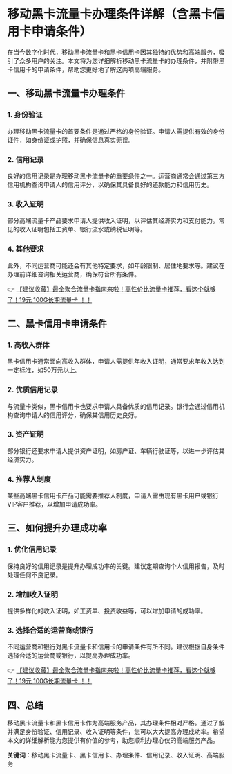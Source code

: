 # 移动黑卡流量卡办理条件详解（含黑卡信用卡申请条件）

在当今数字化时代，移动黑卡流量卡和黑卡信用卡因其独特的优势和高端服务，吸引了众多用户的关注。本文将为您详细解析移动黑卡流量卡的办理条件，并附带黑卡信用卡的申请条件，帮助您更好地了解这两项高端服务。

## 一、移动黑卡流量卡办理条件

### 1. 身份验证
办理移动黑卡流量卡的首要条件是通过严格的身份验证。申请人需提供有效的身份证件，如身份证或护照，并确保信息真实无误。

### 2. 信用记录
良好的信用记录是办理移动黑卡流量卡的重要条件之一。运营商通常会通过第三方信用机构查询申请人的信用评分，以确保其具备良好的还款能力和信用历史。

### 3. 收入证明
部分高端流量卡产品要求申请人提供收入证明，以评估其经济实力和支付能力。常见的收入证明包括工资单、银行流水或纳税证明等。

### 4. 其他要求
此外，不同运营商可能还会有其他特定要求，如年龄限制、居住地要求等。建议在办理前详细咨询相关运营商，确保符合所有条件。

👉 [【建议收藏】最全聚合流量卡指南来啦！高性价比流量卡推荐，看这个就够了！19元 100G长期流量卡 ！！](https://bit.ly/Liuliangka)

## 二、黑卡信用卡申请条件

### 1. 高收入群体
黑卡信用卡通常面向高收入群体，申请人需提供年收入证明，通常要求年收入达到一定标准，如50万元以上。

### 2. 优质信用记录
与流量卡类似，黑卡信用卡也要求申请人具备优质的信用记录。银行会通过信用机构查询申请人的信用评分，确保其信用历史良好。

### 3. 资产证明
部分银行还要求申请人提供资产证明，如房产证、车辆行驶证等，以进一步评估其经济实力。

### 4. 推荐人制度
某些高端黑卡信用卡产品可能需要推荐人制度，申请人需由现有黑卡用户或银行VIP客户推荐，以增加申请成功率。

## 三、如何提升办理成功率

### 1. 优化信用记录
保持良好的信用记录是提升办理成功率的关键。建议定期查询个人信用报告，及时处理任何不良记录。

### 2. 增加收入证明
提供多样化的收入证明，如工资单、投资收益等，可以增加申请的成功率。

### 3. 选择合适的运营商或银行
不同运营商和银行对黑卡流量卡和信用卡的申请条件有所不同。建议根据自身条件选择合适的运营商或银行，以提高办理成功率。

👉 [【建议收藏】最全聚合流量卡指南来啦！高性价比流量卡推荐，看这个就够了！19元 100G长期流量卡 ！！](https://bit.ly/Liuliangka)

## 四、总结

移动黑卡流量卡和黑卡信用卡作为高端服务产品，其办理条件相对严格。通过了解并满足身份验证、信用记录、收入证明等条件，您可以大大提高办理成功率。希望本文的详细解析能为您提供有价值的参考，助您顺利办理心仪的高端服务产品。

**关键词**：移动黑卡流量卡、黑卡信用卡、办理条件、信用记录、收入证明、高端服务